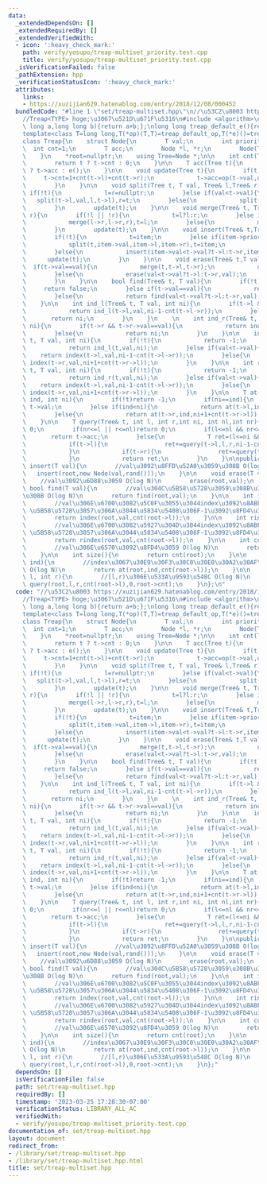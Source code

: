 ```yaml
---
data:
  _extendedDependsOn: []
  _extendedRequiredBy: []
  _extendedVerifiedWith:
  - icon: ':heavy_check_mark:'
    path: verify/yosupo/treap-multiset_priority.test.cpp
    title: verify/yosupo/treap-multiset_priority.test.cpp
  _isVerificationFailed: false
  _pathExtension: hpp
  _verificationStatusIcon: ':heavy_check_mark:'
  attributes:
    links:
    - https://xuzijian629.hatenablog.com/entry/2018/12/08/000452
  bundledCode: "#line 1 \"set/treap-multiset.hpp\"\n//\u53C2\u8003 https://xuzijian629.hatenablog.com/entry/2018/12/08/000452\n\
    //Treap<TYPE> hoge;\u3067\u521D\u671F\u5316\n#include <algorithm>\nlong long treap_default_op(long\
    \ long a,long long b){return a+b;};\nlong long treap_default_e(){return 0;};\n\
    template<class T=long long,T(*op)(T,T)=treap_default_op,T(*e)()=treap_default_e>\n\
    class Treap{\n    struct Node{\n        T val;\n        int priority;\n      \
    \  int cnt=1;\n        T acc;\n        Node *l, *r;\n        Node(T val,int priority):val(val),priority(priority),acc(val),l(nullptr),r(nullptr){};\n\
    \    }\n    *root=nullptr;\n    using Tree=Node *;\n\n    int cnt(Tree t) {\n\
    \        return t ? t->cnt : 0;\n    }\n\n    T acc(Tree t){\n        return t\
    \ ? t->acc : e();\n    }\n\n    void update(Tree t){\n        if(t){\n       \
    \     t->cnt=1+cnt(t->l)+cnt(t->r);\n            t->acc=op(t->val,op(acc(t->l),acc(t->r)));\n\
    \        }\n    }\n\n    void split(Tree t, T val, Tree& l,Tree& r){\n       \
    \ if(!t){\n            l=r=nullptr;\n        }else if(val<t->val){\n         \
    \   split(t->l,val,l,t->l),r=t;\n        }else{\n            split(t->r,val,t->r,r),l=t;\n\
    \        }\n        update(t);\n    }\n\n    void merge(Tree& t, Tree l, Tree\
    \ r){\n        if(!l || !r){\n            t=l?l:r;\n        }else if(l->priority>r->priority){\n\
    \            merge(l->r,l->r,r),t=l;\n        }else{\n            merge(r->l,l,r->l),t=r;\n\
    \        }\n        update(t);\n    }\n\n    void insert(Tree& t,Tree item){\n\
    \        if(!t){\n            t=item;\n        }else if(item->priority>t->priority){\n\
    \            split(t,item->val,item->l,item->r),t=item;\n            update(t);\n\
    \        }else{\n            insert(item->val<t->val?t->l:t->r,item);\n      \
    \      update(t);\n        }\n    }\n\n    void erase(Tree& t,T val){\n      \
    \  if(t->val==val){\n            merge(t,t->l,t->r);\n            update(t);\n\
    \        }else{\n            erase(val<t->val?t->l:t->r,val);\n            update(t);\n\
    \        }\n    }\n\n    bool find(Tree& t, T val){\n        if(!t){\n       \
    \     return false;\n        }else if(t->val==val){\n            return true;\n\
    \        }else{\n            return find(val<t->val?t->l:t->r,val);\n        }\n\
    \    }\n\n    int ind_l(Tree& t, T val, int ni){\n        if(t->l && t->l->val==val){\n\
    \            return ind_l(t->l,val,ni-1-cnt(t->l->r));\n        }else{\n     \
    \       return ni;\n        }\n    }\n    \n    int ind_r(Tree& t, T val, int\
    \ ni){\n        if(t->r && t->r->val==val){\n            return ind_r(t->r,val,ni+1+cnt(t->r->l));\n\
    \        }else{\n            return ni;\n        }\n    }\n\n    int index(Tree&\
    \ t, T val, int ni){\n        if(!t){\n            return -1;\n        }else if(t->val==val){\n\
    \            return ind_l(t,val,ni);\n        }else if(val<t->val){\n        \
    \    return index(t->l,val,ni-1-cnt(t->l->r));\n        }else{\n            return\
    \ index(t->r,val,ni+1+cnt(t->r->l));\n        }\n    }\n\n    int rindex(Tree&\
    \ t, T val, int ni){\n        if(!t){\n            return -1;\n        }else if(t->val==val){\n\
    \            return ind_r(t,val,ni);\n        }else if(val<t->val){\n        \
    \    return index(t->l,val,ni-1-cnt(t->l->r));\n        }else{\n            return\
    \ index(t->r,val,ni+1+cnt(t->r->l));\n        }\n    }\n\n    T at(Tree& t, int\
    \ ind, int ni){\n        if(!t)return -1;\n        if(ni==ind){\n            return\
    \ t->val;\n        }else if(ind<ni){\n            return at(t->l,ind,ni-1-cnt(t->l->r));\n\
    \        }else{\n            return at(t->r,ind,ni+1+cnt(t->r->l));\n        }\n\
    \    }\n\n    T query(Tree& t, int l, int r,int ni, int nl,int nr){\n        if(!t)return\
    \ 0;\n        if(nr<=l || r<=nl)return 0;\n        if(l<=nl && nr<=r){\n     \
    \       return t->acc;\n        }else{\n            T ret=(l<=ni && ni<r)?t->val:0;\n\
    \            if(t->l){\n                ret+=query(t->l,l,r,ni-1-cnt(t->l->r),nl,nl+cnt(t->l));\n\
    \            }\n            if(t->r){\n                ret+=query(t->r,l,r,ni+1+cnt(t->r->l),nr-cnt(t->r),nr);\n\
    \            }\n            return ret;\n        }\n    }\n\npublic:\n    void\
    \ insert(T val){\n        //val\u3092\u8FFD\u52A0\u3059\u308B O(log N)\n     \
    \   insert(root,new Node(val,rand()));\n    }\n\n    void erase(T val){\n    \
    \    //val\u3092\u6D88\u3059 O(log N)\n        erase(root,val);\n    }\n\n   \
    \ bool find(T val){\n        //val\u304C\u5B58\u5728\u3059\u308B\u304B\u8ABF\u3079\
    \u308B O(log N)\n        return find(root,val);\n    }\n\n    int index(T val){\n\
    \        //val\u306E\u6700\u3082\u5C0F\u3055\u3044index\u3092\u8ABF\u3079\u308B\
    \ \u5B58\u5728\u3057\u306A\u3044\u5834\u5408\u306F-1\u3092\u8FD4\u3059 O(log N)\n\
    \        return index(root,val,cnt(root->l));\n    }\n\n    int rindex(T val){\n\
    \        //val\u306E\u6700\u3082\u5927\u304D\u3044index\u3092\u8ABF\u3079\u308B\
    \ \u5B58\u5728\u3057\u306A\u3044\u5834\u5408\u306F-1\u3092\u8FD4\u3059 O(log N)\n\
    \        return rindex(root,val,cnt(root->l));\n    }\n\n    int count(T val){\n\
    \        //val\u306E\u6570\u3092\u8FD4\u3059 O(log N)\n        return rindex(val)-index(val)+1;\n\
    \    }\n\n    int size(){\n        return cnt(root);\n    }\n\n    T operator[](int\
    \ ind){\n        //index\u3067\u30E9\u30F3\u30C0\u30E0\u30A2\u30AF\u30BB\u30B9\
    \ O(log N)\n        return at(root,ind,cnt(root->l));\n    }\n\n    T query(int\
    \ l, int r){\n        //[l,r)\u306E\u533A\u9593\u548C O(log N)\n        return\
    \ query(root,l,r,cnt(root->l),0,root->cnt);\n    }\n};\n"
  code: "//\u53C2\u8003 https://xuzijian629.hatenablog.com/entry/2018/12/08/000452\n\
    //Treap<TYPE> hoge;\u3067\u521D\u671F\u5316\n#include <algorithm>\nlong long treap_default_op(long\
    \ long a,long long b){return a+b;};\nlong long treap_default_e(){return 0;};\n\
    template<class T=long long,T(*op)(T,T)=treap_default_op,T(*e)()=treap_default_e>\n\
    class Treap{\n    struct Node{\n        T val;\n        int priority;\n      \
    \  int cnt=1;\n        T acc;\n        Node *l, *r;\n        Node(T val,int priority):val(val),priority(priority),acc(val),l(nullptr),r(nullptr){};\n\
    \    }\n    *root=nullptr;\n    using Tree=Node *;\n\n    int cnt(Tree t) {\n\
    \        return t ? t->cnt : 0;\n    }\n\n    T acc(Tree t){\n        return t\
    \ ? t->acc : e();\n    }\n\n    void update(Tree t){\n        if(t){\n       \
    \     t->cnt=1+cnt(t->l)+cnt(t->r);\n            t->acc=op(t->val,op(acc(t->l),acc(t->r)));\n\
    \        }\n    }\n\n    void split(Tree t, T val, Tree& l,Tree& r){\n       \
    \ if(!t){\n            l=r=nullptr;\n        }else if(val<t->val){\n         \
    \   split(t->l,val,l,t->l),r=t;\n        }else{\n            split(t->r,val,t->r,r),l=t;\n\
    \        }\n        update(t);\n    }\n\n    void merge(Tree& t, Tree l, Tree\
    \ r){\n        if(!l || !r){\n            t=l?l:r;\n        }else if(l->priority>r->priority){\n\
    \            merge(l->r,l->r,r),t=l;\n        }else{\n            merge(r->l,l,r->l),t=r;\n\
    \        }\n        update(t);\n    }\n\n    void insert(Tree& t,Tree item){\n\
    \        if(!t){\n            t=item;\n        }else if(item->priority>t->priority){\n\
    \            split(t,item->val,item->l,item->r),t=item;\n            update(t);\n\
    \        }else{\n            insert(item->val<t->val?t->l:t->r,item);\n      \
    \      update(t);\n        }\n    }\n\n    void erase(Tree& t,T val){\n      \
    \  if(t->val==val){\n            merge(t,t->l,t->r);\n            update(t);\n\
    \        }else{\n            erase(val<t->val?t->l:t->r,val);\n            update(t);\n\
    \        }\n    }\n\n    bool find(Tree& t, T val){\n        if(!t){\n       \
    \     return false;\n        }else if(t->val==val){\n            return true;\n\
    \        }else{\n            return find(val<t->val?t->l:t->r,val);\n        }\n\
    \    }\n\n    int ind_l(Tree& t, T val, int ni){\n        if(t->l && t->l->val==val){\n\
    \            return ind_l(t->l,val,ni-1-cnt(t->l->r));\n        }else{\n     \
    \       return ni;\n        }\n    }\n    \n    int ind_r(Tree& t, T val, int\
    \ ni){\n        if(t->r && t->r->val==val){\n            return ind_r(t->r,val,ni+1+cnt(t->r->l));\n\
    \        }else{\n            return ni;\n        }\n    }\n\n    int index(Tree&\
    \ t, T val, int ni){\n        if(!t){\n            return -1;\n        }else if(t->val==val){\n\
    \            return ind_l(t,val,ni);\n        }else if(val<t->val){\n        \
    \    return index(t->l,val,ni-1-cnt(t->l->r));\n        }else{\n            return\
    \ index(t->r,val,ni+1+cnt(t->r->l));\n        }\n    }\n\n    int rindex(Tree&\
    \ t, T val, int ni){\n        if(!t){\n            return -1;\n        }else if(t->val==val){\n\
    \            return ind_r(t,val,ni);\n        }else if(val<t->val){\n        \
    \    return index(t->l,val,ni-1-cnt(t->l->r));\n        }else{\n            return\
    \ index(t->r,val,ni+1+cnt(t->r->l));\n        }\n    }\n\n    T at(Tree& t, int\
    \ ind, int ni){\n        if(!t)return -1;\n        if(ni==ind){\n            return\
    \ t->val;\n        }else if(ind<ni){\n            return at(t->l,ind,ni-1-cnt(t->l->r));\n\
    \        }else{\n            return at(t->r,ind,ni+1+cnt(t->r->l));\n        }\n\
    \    }\n\n    T query(Tree& t, int l, int r,int ni, int nl,int nr){\n        if(!t)return\
    \ 0;\n        if(nr<=l || r<=nl)return 0;\n        if(l<=nl && nr<=r){\n     \
    \       return t->acc;\n        }else{\n            T ret=(l<=ni && ni<r)?t->val:0;\n\
    \            if(t->l){\n                ret+=query(t->l,l,r,ni-1-cnt(t->l->r),nl,nl+cnt(t->l));\n\
    \            }\n            if(t->r){\n                ret+=query(t->r,l,r,ni+1+cnt(t->r->l),nr-cnt(t->r),nr);\n\
    \            }\n            return ret;\n        }\n    }\n\npublic:\n    void\
    \ insert(T val){\n        //val\u3092\u8FFD\u52A0\u3059\u308B O(log N)\n     \
    \   insert(root,new Node(val,rand()));\n    }\n\n    void erase(T val){\n    \
    \    //val\u3092\u6D88\u3059 O(log N)\n        erase(root,val);\n    }\n\n   \
    \ bool find(T val){\n        //val\u304C\u5B58\u5728\u3059\u308B\u304B\u8ABF\u3079\
    \u308B O(log N)\n        return find(root,val);\n    }\n\n    int index(T val){\n\
    \        //val\u306E\u6700\u3082\u5C0F\u3055\u3044index\u3092\u8ABF\u3079\u308B\
    \ \u5B58\u5728\u3057\u306A\u3044\u5834\u5408\u306F-1\u3092\u8FD4\u3059 O(log N)\n\
    \        return index(root,val,cnt(root->l));\n    }\n\n    int rindex(T val){\n\
    \        //val\u306E\u6700\u3082\u5927\u304D\u3044index\u3092\u8ABF\u3079\u308B\
    \ \u5B58\u5728\u3057\u306A\u3044\u5834\u5408\u306F-1\u3092\u8FD4\u3059 O(log N)\n\
    \        return rindex(root,val,cnt(root->l));\n    }\n\n    int count(T val){\n\
    \        //val\u306E\u6570\u3092\u8FD4\u3059 O(log N)\n        return rindex(val)-index(val)+1;\n\
    \    }\n\n    int size(){\n        return cnt(root);\n    }\n\n    T operator[](int\
    \ ind){\n        //index\u3067\u30E9\u30F3\u30C0\u30E0\u30A2\u30AF\u30BB\u30B9\
    \ O(log N)\n        return at(root,ind,cnt(root->l));\n    }\n\n    T query(int\
    \ l, int r){\n        //[l,r)\u306E\u533A\u9593\u548C O(log N)\n        return\
    \ query(root,l,r,cnt(root->l),0,root->cnt);\n    }\n};"
  dependsOn: []
  isVerificationFile: false
  path: set/treap-multiset.hpp
  requiredBy: []
  timestamp: '2023-03-25 17:28:30-07:00'
  verificationStatus: LIBRARY_ALL_AC
  verifiedWith:
  - verify/yosupo/treap-multiset_priority.test.cpp
documentation_of: set/treap-multiset.hpp
layout: document
redirect_from:
- /library/set/treap-multiset.hpp
- /library/set/treap-multiset.hpp.html
title: set/treap-multiset.hpp
---
```

